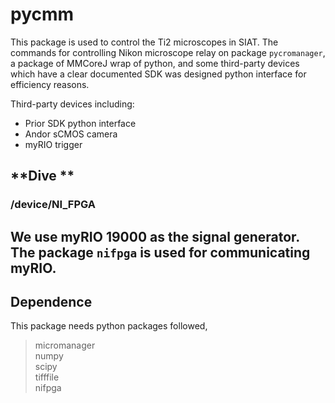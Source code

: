 # **pycmm**

This package is used to control the Ti2 microscopes in SIAT. 
The commands for controlling Nikon microscope relay on package `pycromanager`, 
a package of MMCoreJ wrap of python, and some third-party devices which 
have a clear documented SDK was designed python interface for efficiency reasons.


Third-party devices including:
* Prior SDK python interface
* Andor sCMOS camera
* myRIO trigger



## **Dive **
### **/device/NI_FPGA**
We use myRIO 19000 as the signal generator. The package `nifpga` is used for communicating myRIO.
- 




## **Dependence**
This package needs python packages followed,
> micromanager \
> numpy \
> scipy\
> tifffile\
> nifpga


